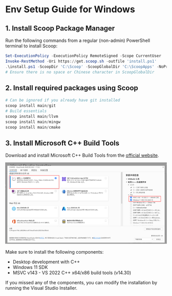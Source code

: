 # Env Setup Guide for Windows

## 1. Install Scoop Package Manager

Run the following commands from a regular (non-admin) PowerShell terminal to install Scoop:

```powershell
Set-ExecutionPolicy -ExecutionPolicy RemoteSigned -Scope CurrentUser
Invoke-RestMethod -Uri https://get.scoop.sh -outfile 'install.ps1'
.\install.ps1 -ScoopDir 'C:\Scoop' -ScoopGlobalDir 'C:\ScoopApps' -NoProxy
# Ensure there is no space or Chinese character in ScoopGlobalDir
```

## 2. Install required packages using Scoop

```powershell
# Can be ignored if you already have git installed
scoop install main/git  
# Build essentials
scoop install main/llvm
scoop install main/mingw
scoop install main/cmake
```

## 3. Install Microsoft C++ Build Tools
Download and install Microsoft C++ Build Tools from the [official website](https://visualstudio.microsoft.com/visual-cpp-build-tools/).

![visual studio installer](imgs/Microsoft_C++_Build_Tools_Installer.png)

Make sure to install the following components:

- Desktop development with C++
- Windows 11 SDK
- MSVC v143 - VS 2022 C++ x64/x86 build tools (v14.30)

If you missed any of the components, you can modify the installation by running the Visual Studio Installer.